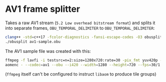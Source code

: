 # AV1 frame splitter
Takes a raw AV1 stream (`5.2 Low overhead bitstream format`) and splits it into separate frames, `OBU_TEMPORAL_DELIMITER` to `OBU_TEMPORAL_DELIMITER`:
```sh
clang++ -std=c++17 -fcolor-diagnostics -fansi-escape-codes -O3 obusplit.cpp -o obusplit && \
./obusplit av1-sample.obu
```

The AV1 sample file was created with this:
```sh
ffmpeg -f lavfi -i testsrc=n=2:size=1280x720:rate=30 -pix_fmt yuv420p -t 0.333334 -f yuv4mpegpipe -pix_fmt yuv420p - | \
aomenc - --codec=av1 --obu --i420 --width=1280 --height=720 --fps=30/1 --cpu-used=5 --rt --tile-columns=3 --cq-level=35 --num-tile-groups=3 -o av1-sample.obu
```
(`ffmpeg` itself can't be configured to instruct `libaom` to produce tile groups)
